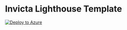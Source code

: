 # Invicta Lighthouse Template

[![Deploy to Azure](https://aka.ms/deploytoazurebutton)](https://portal.azure.com/#create/Microsoft.Template/uri/https%3A%2F%2Fgithub.com%2Fbpolley76%2FAzure%2Fblob%2Fmain%2FLightHouse.json)
